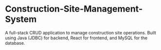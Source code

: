 # Construction-Site-Management-System
A full-stack CRUD application to manage construction site operations. Built using Java (JDBC) for backend, React for frontend, and MySQL for the database.
